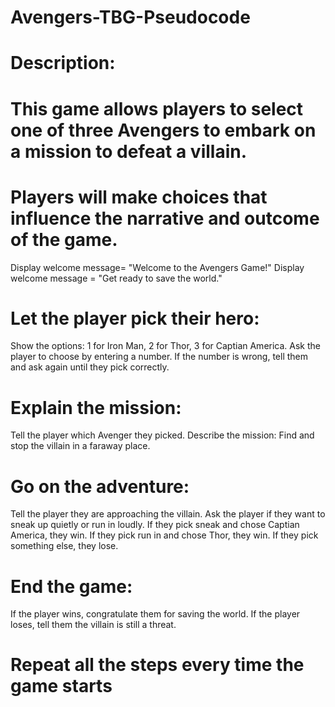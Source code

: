 # Avengers-TBG-Pseudocode

# Description:
# This game allows players to select one of three Avengers to embark on a mission to defeat a villain.
# Players will make choices that influence the narrative and outcome of the game.


 Display welcome message= "Welcome to the Avengers Game!"
 Display welcome message = "Get ready to save the world."

# Let the player pick their hero:

Show the options: 1 for Iron Man, 2 for Thor, 3 for Captian America.
Ask the player to choose by entering a number.
If the number is wrong, tell them and ask again until they pick correctly.

# Explain the mission:
Tell the player which Avenger they picked.
Describe the mission: Find and stop the villain in a faraway place.

# Go on the adventure:
Tell the player they are approaching the villain.
Ask the player if they want to sneak up quietly or run in loudly.
If they pick sneak and chose Captian America, they win.
If they pick run in and chose Thor, they win.
If they pick something else, they lose.

# End the game:
If the player wins, congratulate them for saving the world.
If the player loses, tell them the villain is still a threat.

# Repeat all the steps every time the game starts


